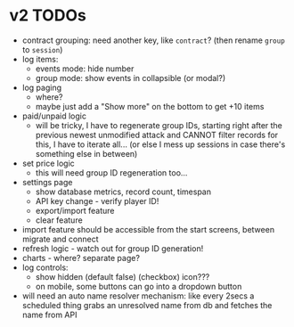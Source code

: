 # v2 TODOs

- contract grouping: need another key, like `contract`? (then rename `group` to `session`)
- log items:
	- events mode: hide number
	- group mode: show events in collapsible (or modal?)
- log paging
	- where?
	- maybe just add a "Show more" on the bottom to get +10 items
- paid/unpaid logic
	- will be tricky, I have to regenerate group IDs, starting right after the previous newest unmodified attack and CANNOT filter records for this, I have to iterate all... (or else I mess up sessions in case there's something else in between)
- set price logic
	- this will need group ID regeneration too...
- settings page
	- show database metrics, record count, timespan
	- API key change - verify player ID!
	- export/import feature
	- clear feature
- import feature should be accessible from the start screens, between migrate and connect
- refresh logic - watch out for group ID generation!
- charts - where? separate page?
- log controls:
	- show hidden (default false) (checkbox) icon???
	- on mobile, some buttons can go into a dropdown button
- will need an auto name resolver mechanism: like every 2secs a scheduled thing grabs an unresolved name from db and fetches the name from API
